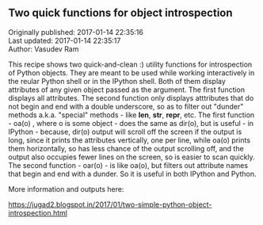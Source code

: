 ## Two quick functions for object introspection  
Originally published: 2017-01-14 22:35:16  
Last updated: 2017-01-14 22:35:17  
Author: Vasudev Ram  
  
This recipe shows two quick-and-clean :) utility functions for introspection of Python objects. They are meant to be used while working interactively in the reular Python shell or in the IPython shell. Both of them display attributes of any given object passed as the argument. The first function displays all attributes. The second function only displays atttributes that do not begin and end with a double underscore, so as to filter out "dunder" methods a.k.a. "special" methods - like __len__, __str__, __repr__, etc. The first function - oa(o) , where o is some object - does the same as dir(o), but is useful - in IPython - because, dir(o) output will scroll off the screen if the output is long, since it prints the attributes vertically, one per line, while oa(o) prints them horizontally, so has less chance of the output scrolling off, and the output also occupies fewer lines on the screen, so is easier to scan quickly. The second function - oar(o) - is like oa(o), but filters out attribute names that begin and end with a dunder. So it is useful in both IPython and Python.

More information and outputs here:

https://jugad2.blogspot.in/2017/01/two-simple-python-object-introspection.html


